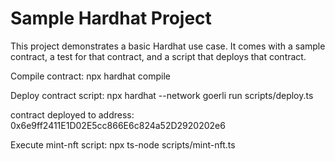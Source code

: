 # Sample Hardhat Project

This project demonstrates a basic Hardhat use case. It comes with a sample contract, a test for that contract, and a script that deploys that contract.

Compile contract:
npx hardhat compile

Deploy contract script:
npx hardhat --network goerli run scripts/deploy.ts

contract deployed to address:
0x6e9ff2411E1D02E5cc866E6c824a52D2920202e6

Execute mint-nft script:
npx ts-node scripts/mint-nft.ts
